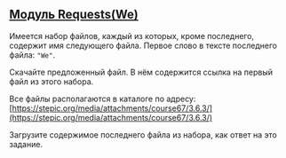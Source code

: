 ## [Модуль Requests(We)](https://github.com/vasoltu/-Stepik/blob/main/Программирование%20на%20Python/Модули/Модуль%20Requests(We).py)
Имеется набор файлов, каждый из которых, кроме последнего, содержит имя следующего файла.
Первое слово в тексте последнего файла: `"We"`.

Скачайте предложенный файл. В нём содержится ссылка на первый файл из этого набора.

Все файлы располагаются в каталоге по адресу:
[https://stepic.org/media/attachments/course67/3.6.3/](https://stepic.org/media/attachments/course67/3.6.3/)

Загрузите содержимое последнего файла из набора, как ответ на это задание.
